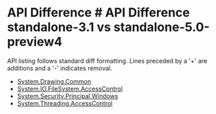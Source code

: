 # API Difference # API Difference standalone-3.1 vs standalone-5.0-preview4

API listing follows standard diff formatting. Lines preceded by a '+' are
additions and a '-' indicates removal.

* [System.Drawing.Common](5.0-preview4-standalone-packages_System.Drawing.Common.md)
* [System.IO.FileSystem.AccessControl](5.0-preview4-standalone-packages_System.IO.FileSystem.AccessControl.md)
* [System.Security.Principal.Windows](5.0-preview4-standalone-packages_System.Security.Principal.Windows.md)
* [System.Threading.AccessControl](5.0-preview4-standalone-packages_System.Threading.AccessControl.md)
